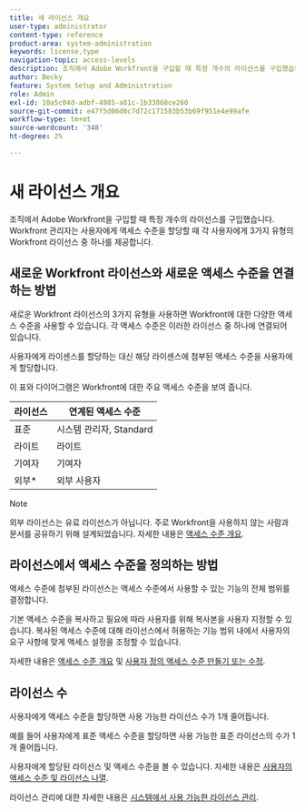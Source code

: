 ```yaml
---
title: 새 라이선스 개요
user-type: administrator
content-type: reference
product-area: system-administration
keywords: license,type
navigation-topic: access-levels
description: 조직에서 Adobe Workfront을 구입할 때 특정 개수의 라이선스를 구입했습니다. Workfront 관리자는 사용자에게 액세스 수준을 할당할 때 각 사용자에게 세 가지 유형의 새 Workfront 라이선스 중 하나를 제공합니다.
author: Becky
feature: System Setup and Administration
role: Admin
exl-id: 10a5c04d-adbf-4985-a81c-1b33868ce260
source-git-commit: e47f5d06d0c7d72c171583b53b69f951e4e99afe
workflow-type: tm+mt
source-wordcount: '348'
ht-degree: 2%

---
```


# 새 라이선스 개요

<!-- Audited: 12/2023 -->

조직에서 Adobe Workfront을 구입할 때 특정 개수의 라이선스를 구입했습니다. Workfront 관리자는 사용자에게 액세스 수준을 할당할 때 각 사용자에게 3가지 유형의 Workfront 라이선스 중 하나를 제공합니다.

## 새로운 Workfront 라이선스와 새로운 액세스 수준을 연결하는 방법

새로운 Workfront 라이선스의 3가지 유형을 사용하면 Workfront에 대한 다양한 액세스 수준을 사용할 수 있습니다. 각 액세스 수준은 이러한 라이선스 중 하나에 연결되어 있습니다.

사용자에게 라이센스를 할당하는 대신 해당 라이센스에 첨부된 액세스 수준을 사용자에게 할당합니다.

이 표와 다이어그램은 Workfront에 대한 주요 액세스 수준을 보여 줍니다.

| 라이선스 | 연계된 액세스 수준 |
|--- |--- |
| 표준 | 시스템 관리자, Standard |
| 라이트 | 라이트 |
| 기여자 | 기여자 |
| 외부* | 외부 사용자 |

>[!NOTE]
>
>외부 라이선스는 유료 라이선스가 아닙니다. 주로 Workfront을 사용하지 않는 사람과 문서를 공유하기 위해 설계되었습니다. 자세한 내용은 [액세스 수준 개요](/help/quicksilver/administration-and-setup/add-users/how-access-levels-work/access-level-overview.md).

## 라이선스에서 액세스 수준을 정의하는 방법

액세스 수준에 첨부된 라이선스는 액세스 수준에서 사용할 수 있는 기능의 전체 범위를 결정합니다.

기본 액세스 수준을 복사하고 필요에 따라 사용자를 위해 복사본을 사용자 지정할 수 있습니다. 복사된 액세스 수준에 대해 라이선스에서 허용하는 기능 범위 내에서 사용자의 요구 사항에 맞게 액세스 설정을 조정할 수 있습니다.

자세한 내용은 [액세스 수준 개요](/help/quicksilver/administration-and-setup/add-users/how-access-levels-work/access-level-overview.md) 및 [사용자 정의 액세스 수준 만들기 또는 수정](/help/quicksilver/administration-and-setup/add-users/configure-and-grant-access/create-modify-access-levels.md).

## 라이선스 수

사용자에게 액세스 수준을 할당하면 사용 가능한 라이선스 수가 1개 줄어듭니다.

예를 들어 사용자에게 표준 액세스 수준을 할당하면 사용 가능한 표준 라이선스의 수가 1개 줄어듭니다.

사용자에게 할당된 라이선스 및 액세스 수준을 볼 수 있습니다. 자세한 내용은 [사용자의 액세스 수준 및 라이선스 나열](../../../administration-and-setup/add-users/access-levels-and-object-permissions/list-access-levels-and-licenses-for-your-users.md).

라이선스 관리에 대한 자세한 내용은 [시스템에서 사용 가능한 라이선스 관리](../../../administration-and-setup/get-started-wf-administration/manage-available-licenses-in-your-system.md).
